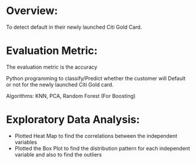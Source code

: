 # Overview:

To detect default in their newly launched Citi Gold Card.

# Evaluation Metric:

The evaluation metric is the accuracy

Python programming to classify/Predict whether the customer will Default or not for the newly launched Citi Gold card.

Algorithms: KNN, PCA, Random Forest (For Boosting) 

# Exploratory Data Analysis:

   - Plotted Heat Map to find the correlations between the independent variables 
   - Plotted the Box Plot to find the distribution pattern for each independent variable and also to find the outliers
   
